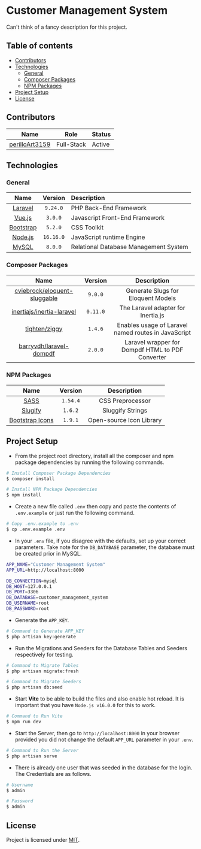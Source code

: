 # Customer Management System

Can't think of a fancy description for this project.  

## Table of contents

* [Contributors](#contributors)
* [Technologies](#technologies)
  * [General](#general)
  * [Composer Packages](#composer-packages)
  * [NPM Packages](#npm-packages)
* [Project Setup](#project-setup)
* [License](#license)

## Contributors

|Name  |Role | Status      |
|:----:|:-----:|:------------------|
|[perilloArt3159](https://github.com/perilloArt3159)| Full-Stack | Active

## Technologies

### General

|Name  |Version | Description      |
|:----:|:-----:|:------------------|
| [Laravel](https://laravel.com/docs/9.x)     |`9.24.0`        |PHP Back-End Framework           |
| [Vue.js](https://v3.vuejs.org/)             |`3.0.0`         |Javascript Front-End Framework   |
| [Bootstrap](https://getbootstrap.com/)      |`5.2.0`         |CSS Toolkit                      |
| [Node.js](https://nodejs.org/en/)           |`16.16.0`       |JavaScript runtime Engine        |
| [MySQL](https://www.mysql.com/)             |`8.0.0`         |Relational Database Management System        |

### Composer Packages

|Name                                                                                                           |Version          |Description                                         |
|:---------------------------------------------------------------------------------------------:                |:---------------:|:-------------------------------------------:       |
|[cviebrock/eloquent-sluggable](https://github.com/cviebrock/eloquent-sluggable)                                |`9.0.0`          |Generate Slugs for Eloquent Models                  |
|[inertiajs/inertia-laravel](https://inertiajs.com/)                                                            |`0.11.0`         |The Laravel adapter for Inertia.js                  |
|[tighten/ziggy](https://github.com/tighten/ziggy)                                                              |`1.4.6`          |Enables usage of Laravel named routes in JavaScript |
|[barryvdh/laravel-dompdf](https://github.com/barryvdh/laravel-dompdf)                                         |`2.0.0`          |Laravel wrapper for Dompdf HTML to PDF Converter    |

### NPM Packages

|Name                                                                                                           |Version          |Description                                    |
|:--------------------------------------------------------------------------------:                             |:---------------:|:-------------------------------------------:  |
|[SASS](https://sass-lang.com/)                                                                                 |`1.54.4`         |CSS Preprocessor                               |
|[Slugify](https://www.npmjs.com/package/slugify)                                                               |`1.6.2`          |Sluggify Strings                               |
|[Bootstrap Icons](https://icons.getbootstrap.com)                                                              |`1.9.1`          |Open-source Icon Library                           |

## Project Setup

* From the project root directory, install all the composer and npm package dependencies by running the following commands.

```bash
# Install Composer Package Dependencies
$ composer install

# Install NPM Package Dependencies 
$ npm install
```

* Create a new file called `.env` then copy and paste the contents of `.env.example` or just run the following command.

```bash
# Copy .env.example to .env
$ cp .env.example .env
```

* In your `.env` file, if you disagree with the defaults, set up your correct parameters. Take note for the `DB_DATABASE` parameter, the database must be created prior in MySQL.

```bash
APP_NAME="Customer Management System"
APP_URL=http://localhost:8000

DB_CONNECTION=mysql
DB_HOST=127.0.0.1
DB_PORT=3306
DB_DATABASE=customer_management_system
DB_USERNAME=root
DB_PASSWORD=root
```

* Generate the `APP_KEY`.

```bash
# Command to Generate APP_KEY 
$ php artisan key:generate
```

* Run the Migrations and Seeders for the Database Tables and Seeders respectively for testing.

```bash
# Command to Migrate Tables
$ php artisan migrate:fresh 

# Command to Migrate Seeders
$ php artisan db:seed
```

* Start **Vite** to be able to build the files and also enable hot reload. It is important that you have `Node.js v16.0.0` for this to work. 

```bash
# Command to Run Vite
$ npm run dev
```

* Start the Server, then go to `http://localhost:8000` in your browser provided you did not change the default `APP_URL` parameter in your `.env`.

```bash
# Command to Run the Server
$ php artisan serve 
```

* There is already one user that was seeded in the database for the login. The Credentials are as follows.

```bash
# Username
$ admin 

# Password
$ admin
```

## License

Project is licensed under [MIT](https://mit-license.org/).

